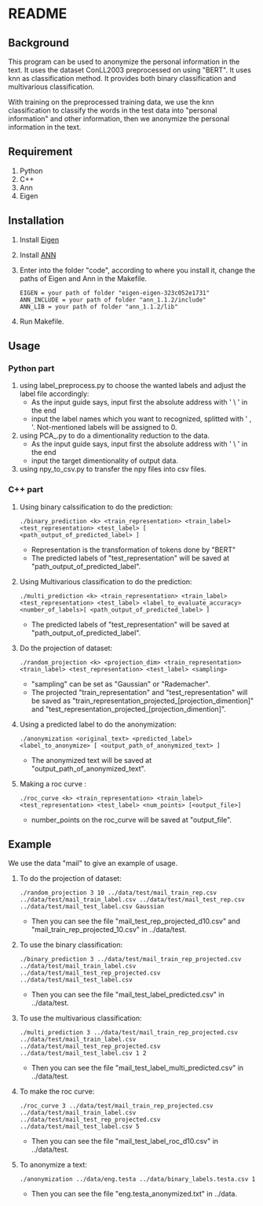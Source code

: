 # README

## Background

This program can be used to anonymize the personal information in the text. 
It uses the dataset ConLL2003 preprocessed on using "BERT". It uses knn as classification method. It provides both binary classification and multivarious classification.

With training on the preprocessed training data, we use the knn classification to classify the words in the test data into "personal information" and other information, then we anonymize the personal information in the text.

## Requirement

1. Python
2. C++
3. Ann
4. Eigen

## Installation 

1. Install [Eigen](https://www.enseignement.polytechnique.fr/informatique/INF442/TD/TD6/eigen-eigen-323c052e1731.tar)

2. Install [ANN](https://www.cs.umd.edu/users/mount/ANN/Files/1.1.2/ann_1.1.2.zip)

3. Enter into the folder "code", according to where you install it, change the paths of Eigen and Ann in the Makefile.

   ```
   EIGEN = your path of folder "eigen-eigen-323c052e1731"
   ANN_INCLUDE = your path of folder "ann_1.1.2/include"
   ANN_LIB = your path of folder "ann_1.1.2/lib"
   ```

4. Run Makefile.

## Usage 

### Python part

1. using label_preprocess.py to choose the wanted labels and adjust the label file accordingly:
   * As the input guide says, input first the absolute address with ' \ ' in the end
   * input the label names which you want to recognized, splitted with ' , '. Not-mentioned labels will be assigned to 0.
2. using PCA_.py to do a dimentionality reduction  to the data.
   * As the input guide says, input first the absolute address with ' \ ' in the end
   * input the target dimentionality of output data.
3. using npy_to_csv.py to transfer the npy files into csv files.

### C++ part

1. Using binary calssification to do the prediction:

   ```
   ./binary_prediction <k> <train_representation> <train_label> <test_representation> <test_label> [ <path_output_of_predicted_label> ]
   ```

   * Representation is the transformation of tokens done by "BERT"
   * The predicted labels of "test_representation" will be saved at "path_output_of_predicted_label".

2. Using Multivarious classification to do the prediction:

   ```
   ./multi_prediction <k> <train_representation> <train_label> <test_representation> <test_label> <label_to_evaluate_accuracy> <number_of_labels>[ <path_output_of_predicted_label> ]
   ```

   * The predicted labels of "test_representation" will be saved at "path_output_of_predicted_label".

3. Do the projection of dataset:

   ```
   ./random_projection <k> <projection_dim> <train_representation> <train_label> <test_representation> <test_label> <sampling>
   ```

   * "sampling" can be set as "Gaussian" or "Rademacher".
   * The projected "train_representation" and "test_representation" will be saved as "train_representation_projected_[projection_dimention]" and "test_representation_projected_[projection_dimention]".

4. Using a predicted label to do the anonymization:

   ```
   ./anonymization <original_text> <predicted_label> <label_to_anonymize> [ <output_path_of_anonymized_text> ]
   ```

   * The anonymized text will be saved at "output_path_of_anonymized_text".

5. Making a roc curve :

   ```
   ./roc_curve <k> <train_representation> <train_label> <test_representation> <test_label> <num_points> [<output_file>]
   ```

   * number_points on the roc_curve will be saved at "output_file".

## Example

We use the data "mail" to give an example of usage.

1. To do the projection of dataset:

   ```
   ./random_projection 3 10 ../data/test/mail_train_rep.csv ../data/test/mail_train_label.csv ../data/test/mail_test_rep.csv ../data/test/mail_test_label.csv Gaussian
   ```

   * Then you can see the file "mail_test_rep_projected_d10.csv" and "mail_train_rep_projected_10.csv" in ../data/test.

2. To use the binary classification:

   ```
   ./binary_prediction 3 ../data/test/mail_train_rep_projected.csv ../data/test/mail_train_label.csv ../data/test/mail_test_rep_projected.csv ../data/test/mail_test_label.csv
   ```

   * Then you can see the file "mail_test_label_predicted.csv" in ../data/test.

3. To use the multivarious classification:

   ```
   ./multi_prediction 3 ../data/test/mail_train_rep_projected.csv ../data/test/mail_train_label.csv ../data/test/mail_test_rep_projected.csv ../data/test/mail_test_label.csv 1 2
   ```

   * Then you can see the file "mail_test_label_multi_predicted.csv" in ../data/test.

4. To make the roc curve:

   ```
   ./roc_curve 3 ../data/test/mail_train_rep_projected.csv ../data/test/mail_train_label.csv ../data/test/mail_test_rep_projected.csv ../data/test/mail_test_label.csv 5 
   ```

   * Then you can see the file "mail_test_label_roc_d10.csv" in ../data/test.

5. To anonymize a text:

   ```
   ./anonymization ../data/eng.testa ../data/binary_labels.testa.csv 1
   ```

   * Then you can see the file "eng.testa_anonymized.txt" in ../data.

